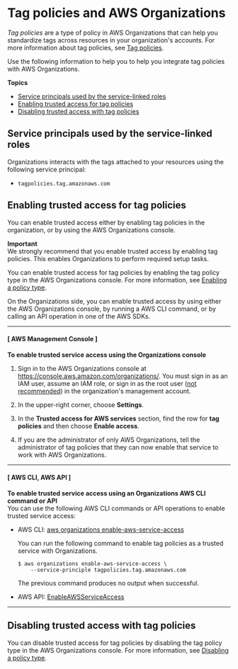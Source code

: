 # Tag policies and AWS Organizations<a name="services-that-can-integrate-tag-policies"></a>

*Tag policies* are a type of policy in AWS Organizations that can help you standardize tags across resources in your organization's accounts\. For more information about tag policies, see [Tag policies](orgs_manage_policies_tag-policies.md)\. 

Use the following information to help you to help you integrate tag policies with AWS Organizations\.

**Topics**
+ [Service principals used by the service\-linked roles](#integrate-enable-svcprin-tag-policies)
+ [Enabling trusted access for tag policies](#integrate-enable-ta-tag-policies)
+ [Disabling trusted access with tag policies](#integrate-disable-ta-tag-policies)

## Service principals used by the service\-linked roles<a name="integrate-enable-svcprin-tag-policies"></a>

Organizations interacts with the tags attached to your resources using the following service principal:
+ `tagpolicies.tag.amazonaws.com`

## Enabling trusted access for tag policies<a name="integrate-enable-ta-tag-policies"></a>

You can enable trusted access either by enabling tag policies in the organization, or by using the AWS Organizations console\.

**Important**  
We strongly recommend that you enable trusted access by enabling tag policies\. This enables Organizations to perform required setup tasks\.

You can enable trusted access for tag policies by enabling the tag policy type in the AWS Organizations console\. For more information, see [Enabling a policy type](orgs_manage_policies_enable-disable.md#enable-policy-type)\. 

On the Organizations side, you can enable trusted access by using either the AWS Organizations console, by running a AWS CLI command, or by calling an API operation in one of the AWS SDKs\.

------
#### [ AWS Management Console ]

**To enable trusted service access using the Organizations console**

1. Sign in to the AWS Organizations console at [https://console\.aws\.amazon\.com/organizations/](https://console.aws.amazon.com/organizations/)\. You must sign in as an IAM user, assume an IAM role, or sign in as the root user \([not recommended](https://docs.aws.amazon.com/IAM/latest/UserGuide/best-practices.html#lock-away-credentials)\) in the organization's management account\. 

1. In the upper\-right corner, choose **Settings**\.

1. In the **Trusted access for AWS services** section, find the row for **tag policies** and then choose **Enable access**\.

1. If you are the administrator of only AWS Organizations, tell the administrator of tag policies that they can now enable that service to work with AWS Organizations\.

------
#### [ AWS CLI, AWS API ]

**To enable trusted service access using an Organizations AWS CLI command or API**  
You can use the following AWS CLI commands or API operations to enable trusted service access:
+ AWS CLI: [aws organizations enable\-aws\-service\-access](https://docs.aws.amazon.com/cli/latest/reference/organizations/enable-aws-service-access.html)

  You can run the following command to enable tag policies as a trusted service with Organizations\.

  ```
  $ aws organizations enable-aws-service-access \ 
      --service-principle tagpolicies.tag.amazonaws.com
  ```

  The previous command produces no output when successful\.
+ AWS API: [EnableAWSServiceAccess](https://docs.aws.amazon.com/organizations/latest/APIReference/API_EnableAWSServiceAccess.html)

------

## Disabling trusted access with tag policies<a name="integrate-disable-ta-tag-policies"></a>

You can disable trusted access for tag policies by disabling the tag policy type in the AWS Organizations console\. For more information, see [Disabling a policy type](orgs_manage_policies_enable-disable.md#disable-policy-type)\. 